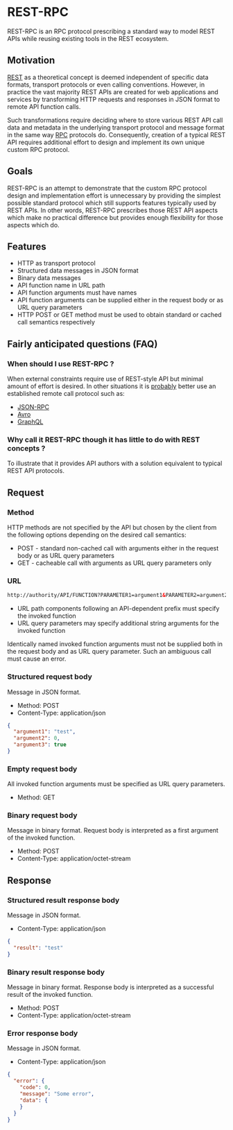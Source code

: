 # REST-RPC

REST-RPC is an RPC protocol prescribing a standard way to model REST APIs while reusing existing tools in the REST ecosystem.

## Motivation

[REST](https://en.wikipedia.org/wiki/Representational_state_transfer) as a theoretical concept is deemed independent of specific data formats, transport protocols or even calling conventions. However, in practice the vast majority REST APIs are created for web applications and services by transforming HTTP requests and responses in JSON format to remote API function calls.

Such transformations require deciding where to store various REST API call data and metadata in the underlying transport protocol and message format in the same way [RPC](https://en.wikipedia.org/wiki/Remote_procedure_call) protocols do. Consequently, creation of a typical REST API requires additional effort to design and implement its own unique custom RPC protocol.

## Goals

REST-RPC is an attempt to demonstrate that the custom RPC protocol design and implementation effort is unnecessary by providing the simplest possible standard protocol which still supports features typically used by REST APIs. In other words, REST-RPC prescribes those REST API aspects which make no practical difference but provides enough flexibility for those aspects which do.

## Features

* HTTP as transport protocol
* Structured data messages in JSON format
* Binary data messages
* API function name in URL path
* API function arguments must have names
* API function arguments can be supplied either in the request body or as URL query parameters
* HTTP POST or GET method must be used to obtain standard or cached call semantics respectively

## Fairly anticipated questions (FAQ)

### When should I use REST-RPC ?

When external constraints require use of REST-style API but minimal amount of effort is desired. In other situations it is [probably](https://youtu.be/XyJh3qKjSMk?t=53) better use an established remote call protocol such as:
- [JSON-RPC](https://en.wikipedia.org/wiki/JSON-RPC)
- [Avro](https://en.wikipedia.org/wiki/Apache_Avro)
- [GraphQL](https://en.wikipedia.org/wiki/GraphQL)

### Why call it REST-RPC though it has little to do with REST concepts ?

To illustrate that it provides API authors with a solution equivalent to typical REST API protocols.

## Request

### Method

HTTP methods are not specified by the API but chosen by the client from the following options depending on the desired call semantics:
* POST - standard non-cached call with arguments either in the request body or as URL query parameters
* GET - cacheable call with arguments as URL query parameters only

### URL

```html
http://authority/API/FUNCTION?PARAMETER1=argument1&PARAMETER2=argument2 ...
```

* URL path components following an API-dependent prefix must specify the invoked function
* URL query parameters may specify additional string arguments for the invoked function

Identically named invoked function arguments must not be supplied both in the request body and as URL query parameter. Such an ambiguous call must cause an error.

### Structured request body

Message in JSON format.

- Method: POST
- Content-Type: application/json

```json
{
  "argument1": "test",
  "argument2": 0,
  "argument3": true
}
```

### Empty request body

All invoked function arguments must be specified as URL query parameters.

- Method: GET

### Binary request body

Message in binary format. Request body is interpreted as a first argument of the invoked function.

- Method: POST
- Content-Type: application/octet-stream

## Response

### Structured result response body

Message in JSON format.

- Content-Type: application/json

```json
{
  "result": "test"
}
```

### Binary result response body

Message in binary format. Response body is interpreted as a successful result of the invoked function.

- Method: POST
- Content-Type: application/octet-stream

### Error response body

Message in JSON format.

- Content-Type: application/json

```json
{
  "error": {
    "code": 0,
    "message": "Some error",
    "data": {
    }
  }
}
```
